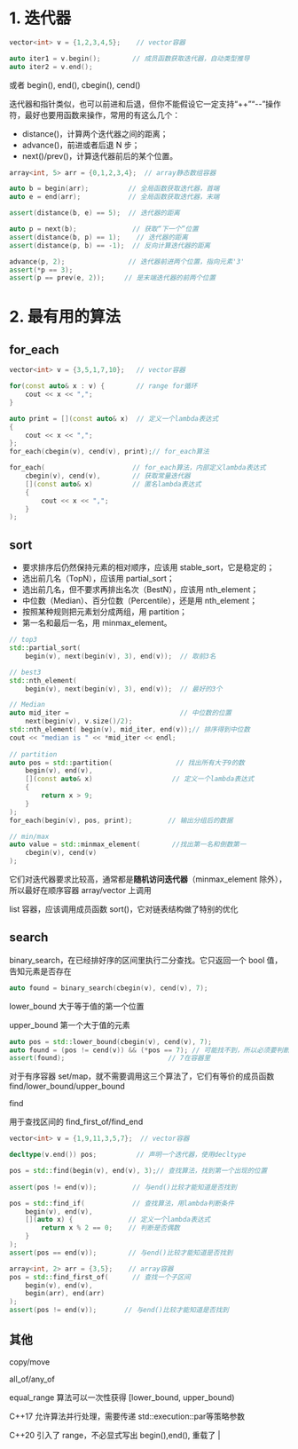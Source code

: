 # 1. 迭代器
```cpp
vector<int> v = {1,2,3,4,5};    // vector容器

auto iter1 = v.begin();        // 成员函数获取迭代器，自动类型推导
auto iter2 = v.end();
```
或者 begin(), end(), cbegin(), cend()

迭代器和指针类似，也可以前进和后退，但你不能假设它一定支持“++”“--”操作符，最好也要用函数来操作，常用的有这么几个：
* distance()，计算两个迭代器之间的距离；
* advance()，前进或者后退 N 步；
* next()/prev()，计算迭代器前后的某个位置。

```cpp
array<int, 5> arr = {0,1,2,3,4};  // array静态数组容器

auto b = begin(arr);          // 全局函数获取迭代器，首端
auto e = end(arr);            // 全局函数获取迭代器，末端

assert(distance(b, e) == 5);  // 迭代器的距离

auto p = next(b);              // 获取“下一个”位置
assert(distance(b, p) == 1);    // 迭代器的距离
assert(distance(p, b) == -1);  // 反向计算迭代器的距离

advance(p, 2);                // 迭代器前进两个位置，指向元素'3'
assert(*p == 3);
assert(p == prev(e, 2));     // 是末端迭代器的前两个位置
```

# 2. 最有用的算法
## for_each
```cpp
vector<int> v = {3,5,1,7,10};   // vector容器

for(const auto& x : v) {        // range for循环
    cout << x << ",";
}

auto print = [](const auto& x)  // 定义一个lambda表达式
{
    cout << x << ",";
};
for_each(cbegin(v), cend(v), print);// for_each算法

for_each(                      // for_each算法，内部定义lambda表达式
    cbegin(v), cend(v),        // 获取常量迭代器
    [](const auto& x)          // 匿名lambda表达式
    {
        cout << x << ",";
    }
);
```
## sort
* 要求排序后仍然保持元素的相对顺序，应该用 stable_sort，它是稳定的；
* 选出前几名（TopN），应该用 partial_sort；
* 选出前几名，但不要求再排出名次（BestN），应该用 nth_element；
* 中位数（Median）、百分位数（Percentile），还是用 nth_element；
* 按照某种规则把元素划分成两组，用 partition；
* 第一名和最后一名，用 minmax_element。
```cpp
// top3
std::partial_sort(
    begin(v), next(begin(v), 3), end(v));  // 取前3名

// best3
std::nth_element(
    begin(v), next(begin(v), 3), end(v));  // 最好的3个

// Median
auto mid_iter =                            // 中位数的位置
    next(begin(v), v.size()/2);
std::nth_element( begin(v), mid_iter, end(v));// 排序得到中位数
cout << "median is " << *mid_iter << endl;
    
// partition
auto pos = std::partition(                // 找出所有大于9的数
    begin(v), end(v),
    [](const auto& x)                    // 定义一个lambda表达式
    {
        return x > 9;
    }
); 
for_each(begin(v), pos, print);         // 输出分组后的数据  

// min/max
auto value = std::minmax_element(        //找出第一名和倒数第一
    cbegin(v), cend(v)
);
```
它们对迭代器要求比较高，通常都是**随机访问迭代器**（minmax_element 除外），所以最好在顺序容器 array/vector 上调用

list 容器，应该调用成员函数 sort()，它对链表结构做了特别的优化

## search
binary_search，在已经排好序的区间里执行二分查找。它只返回一个 bool 值，告知元素是否存在
```cpp
auto found = binary_search(cbegin(v), cend(v), 7); 
```

lower_bound  大于等于值的第一个位置

upper_bound  第一个大于值的元素
```cpp
auto pos = std::lower_bound(cbegin(v), cend(v), 7);
auto found = (pos != cend(v)) && (*pos == 7); // 可能找不到，所以必须要判断
assert(found);                          // 7在容器里
```

对于有序容器 set/map，就不需要调用这三个算法了，它们有等价的成员函数 find/lower_bound/upper_bound   

find

用于查找区间的 find_first_of/find_end
```cpp
vector<int> v = {1,9,11,3,5,7};  // vector容器

decltype(v.end()) pos;          // 声明一个迭代器，使用decltype

pos = std::find(begin(v), end(v), 3);// 查找算法，找到第一个出现的位置
      
assert(pos != end(v));         // 与end()比较才能知道是否找到

pos = std::find_if(            // 查找算法，用lambda判断条件
    begin(v), end(v),
    [](auto x) {              // 定义一个lambda表达式
        return x % 2 == 0;    // 判断是否偶数
    }
);  
assert(pos == end(v));        // 与end()比较才能知道是否找到

array<int, 2> arr = {3,5};    // array容器
pos = std::find_first_of(      // 查找一个子区间
    begin(v), end(v),
    begin(arr), end(arr)
);  
assert(pos != end(v));       // 与end()比较才能知道是否找到
```

## 其他
copy/move

all_of/any_of

equal_range 算法可以一次性获得 [lower_bound, upper_bound)

C++17 允许算法并行处理，需要传递 std::execution::par等策略参数

C++20 引入了 range，不必显式写出 begin(),end(), 重载了 |

